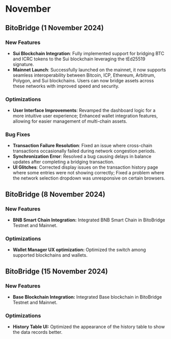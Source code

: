 # November

## BitoBridge  (1 November 2024)

### New Features

* **Sui Blockchain Integration**: Fully implemented support for bridging BTC and ICRC tokens to the Sui blockchain leveraging the tEd25519 signature.
* **Mainnet Launch**: Successfully launched on the mainnet, it now supports seamless interoperability between Bitcoin, ICP, Ethereum, Arbitrum, Polygon, and Sui blockchains. Users can now bridge assets across these networks with improved speed and security.

### Optimizations

* **User Interface Improvements**: Revamped the dashboard logic for a more intuitive user experience; Enhanced wallet integration features, allowing for easier management of multi-chain assets.

### Bug Fixes

* **Transaction Failure Resolution**: Fixed an issue where cross-chain transactions occasionally failed during network congestion periods.
* **Synchronization Error**: Resolved a bug causing delays in balance updates after completing a bridging transaction.
* **UI Glitches**: Corrected display issues on the transaction history page where some entries were not showing correctly; Fixed a problem where the network selection dropdown was unresponsive on certain browsers.

## BitoBridge  (8 November 2024)

### New Features

* **BNB Smart Chain Integration:** Integrated BNB Smart Chain in BitoBridge Testnet and Mainnet.

### Optimizations

* **Wallet Manager UX optimization:** Optimized the switch among supported blockchains and wallets.

## BitoBridge  (15 November 2024)

### New Features

* **Base Blockchain Integration:** Integrated Base blockchain in BitoBridge Testnet and Mainnet.

### Optimizations

* **History Table UI:** Optimized the appearance of the history table to show the data records better.&#x20;



